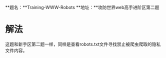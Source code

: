 **题名：**Training-WWW-Robots
**地址：**攻防世界web高手进阶区第二题

# 解法
这题和新手区第二题一样，同样是查看robots.txt文件寻找禁止被爬虫爬取的隐私文件内容。
